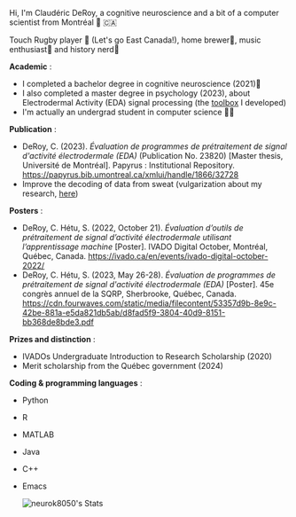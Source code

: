 Hi, I'm Claudéric DeRoy, a cognitive neuroscience and a bit of a computer scientist from Montréal 🏴󠁣󠁡󠁱󠁣󠁿 🇨🇦

Touch Rugby player 🏉 (Let's go East Canada!), home brewer🍺, music enthusiast🎵 and history nerd📜

 **Academic** :

- I completed a bachelor degree in cognitive neuroscience (2021)🧠
- I also completed a master degree in psychology (2023), about Electrodermal Activity (EDA) signal processing (the [toolbox](https://github.com/neurok8050/eda-optimisation-processing-tool) I developed)
- I'm actually an undergrad student in computer science 🧑‍💻 

**Publication** :

- DeRoy, C. (2023). *Évaluation de programmes de prétraitement de signal d'activité électrodermale (EDA)* (Publication No. 23820) [Master thesis, Université de Montréal]. Papyrus : Institutional Repository. <ins>https://papyrus.bib.umontreal.ca/xmlui/handle/1866/32728</ins>
- Improve the decoding of data from sweat (vulgarization about my research, [here](https://ivado.ca/en/research-projects/improve-the-decoding-of-data-from-sweat/))

**Posters** :

- DeRoy, C. Hétu, S. (2022, October 21). *Évaluation d’outils de prétraitement de signal d’activité
  électrodermale utilisant l’apprentissage machine* [Poster]. IVADO Digital October, Montréal, Québec, Canada. <ins>https://ivado.ca/en/events/ivado-digital-october-2022/</ins>
- DeRoy, C. Hétu, S. (2023, May 26-28). *Évaluation de programmes de prétraitement de signal d'activité électrodermale (EDA)* [Poster]. 45e congrès annuel de la SQRP, Sherbrooke, Québec, Canada. <ins>https://cdn.fourwaves.com/static/media/filecontent/53357d9b-8e9c-42be-881a-e5da821db5ab/d8fad5f9-3804-40d9-8151-bb368de8bde3.pdf</ins>

**Prizes and distinction** :

- IVADOs Undergraduate Introduction to Research Scholarship (2020)
- Merit scholarship from the Québec government (2024)

**Coding & programming languages** :

- Python

- R

- MATLAB

- Java

- C++

- Emacs

  ![neurok8050's Stats](https://github-readme-stats.vercel.app/api?username=neurok8050&theme=dark&show_icons=true&hide_border=true&count_private=true)



<!---
neurok8050/neurok8050 is a ✨ special ✨ repository because its `README.md` (this file) appears on your GitHub profile.
You can click the Preview link to take a look at your changes.
--->
